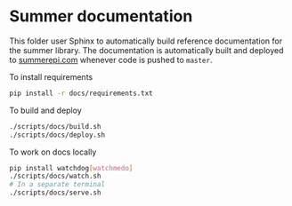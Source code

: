 # Summer documentation

This folder user Sphinx to automatically build reference documentation for the summer library.
The documentation is automatically built and deployed to [summerepi.com](http://summerepi.com/) whenever code is pushed to `master`.

To install requirements

```bash
pip install -r docs/requirements.txt
```

To build and deploy

```bash
./scripts/docs/build.sh
./scripts/docs/deploy.sh
```

To work on docs locally

```bash
pip install watchdog[watchmedo]
./scripts/docs/watch.sh
# In a separate terminal
./scripts/docs/serve.sh
```
